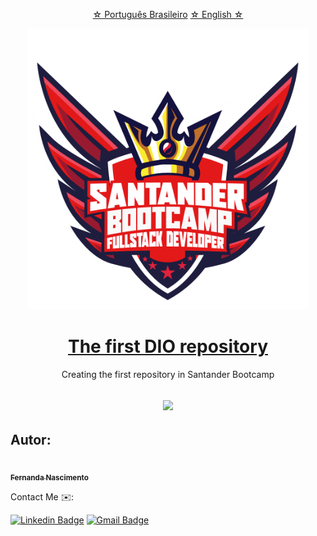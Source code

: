 <p align="center">
    <a href="https://github.com/Fernanda1701/primeiro-repositorio-dio/blob/main/README.md">☆ Português Brasileiro</a>
    <a href="https://github.com/Fernanda1701/primeiro-repositorio-dio/blob/main/README.eng.md">☆ English ☆</a> 
</p>


<p align="center">
  <img alt="santander-bootcamp" title="santander-bootcamp" src="./README/santander-bootcamp.png" width=450px" alt="" />
</p>


<h1 align="center">
    <a href="https://fernanda1701.github.io/primeiro-repositorio-dio/">The first DIO repository </a>
</h1>
<p align="center">Creating the first repository in Santander Bootcamp</p>

<h2 align="center">
<img src="https://img.shields.io/static/v1?label=Status:&message=Complete ✅&color=32CD32&style=for-the-badge&logo=ghost"/>
</h2>








## Autor:

<a href="https://github.com/Fernanda1701">
 <img style="border-radius: 50%;" src="https://avatars.githubusercontent.com/Fernanda1701" width="80px;" alt=""/>
 <br />
 <sub><b>Fernanda Nascimento</b></sub></a> <a href="https://github.com/Fernanda1701"></a>

Contact Me ✉️:

[![Linkedin Badge](https://img.shields.io/badge/-Fernanda-blue??style=plastic&logo=Linkedin&logoColor=white&link=https://www.linkedin.com/in/fnasci/)](https://www.linkedin.com/in/fnasci/)
[![Gmail Badge](https://img.shields.io/badge/-fnasci.1701@gmail.com-c14438?style=plastic&logo=Gmail&logoColor=white&link=mailto:fnasci.1701@gmail.com)](mailto:fnasci.1701@gmail.com)
